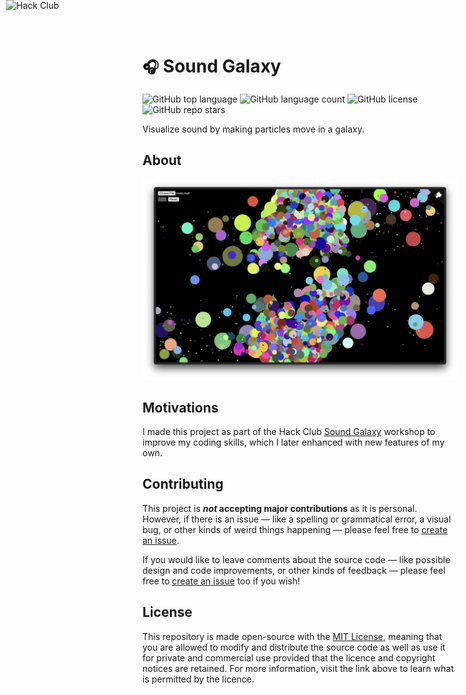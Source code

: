 # ```🎧``` Sound Galaxy

![GitHub top language](https://img.shields.io/github/languages/top/j-cordz/sound-galaxy?color=yellow)
![GitHub language count](https://img.shields.io/github/languages/count/j-cordz/sound-galaxy)
![GitHub license](https://img.shields.io/github/license/j-cordz/sound-galaxy)
![GitHub repo stars](https://img.shields.io/github/stars/j-cordz/sound-galaxy?style=social)

Visualize sound by making particles move in a galaxy.

## About

![](assets/sound-galaxy.png)

## Motivations

I made this project as part of the Hack Club [Sound Galaxy](https://workshops.hackclub.com/sound_galaxy/) workshop to improve my coding skills, which I later enhanced with new features of my own.

<a href="https://hackclub.com/"><img style="position: absolute; top: 0; left: 10px; border: 0; width: 256px; z-index: 999;" src="https://assets.hackclub.com/flag-orpheus-left.svg" alt="Hack Club"/></a>

## Contributing

This project is **_not_ accepting major contributions** as it is personal. However, if there is an issue — like a spelling or grammatical error, a visual bug, or other kinds of weird things happening — please feel free to [create an issue](https://github.com/j-cordz/sound-galaxy/issues/new).

If you would like to leave comments about the source code — like possible design and code improvements, or other kinds of feedback — please feel free to [create an issue](https://github.com/j-cordz/sound-galaxy/issues/new) too if you wish!

## License

This repository is made open-source with the [MIT License](LICENSE), meaning that you are allowed to modify and distribute the source code as well as use it for private and commercial use provided that the licence and copyright notices are retained. For more information, visit the link above to learn what is permitted by the licence.
